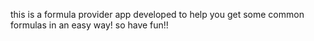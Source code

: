 this is a formula provider app developed to help you get some common formulas in an easy way!
so have fun!!
